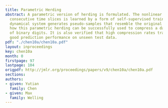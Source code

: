 ```yaml
---
title: Parametric Herding
abstract: A parametric version of herding is formulated. The nonlinear mapping between
  consecutive time slices is learned by a form of self-supervised training. The resulting
  dynamical system generates pseudo-samples that resemble the original data. We show
  how this parametric herding can be successfully used to compress a dataset consisting
  of binary digits. It is also verified that high compression rates translate into
  good prediction performance on unseen test data.
pdf: "./chen10a/chen10a.pdf"
layout: inproceedings
key: chen10a
month: 0
firstpage: 97
lastpage: 104
origpdf: http://jmlr.org/proceedings/papers/v9/chen10a/chen10a.pdf
sections: 
authors:
- given: Yutian
  family: Chen
- given: Max
  family: Welling
---
```

